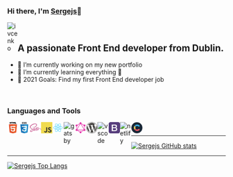 ### Hi there, I'm [Sergejs][website]👋

[<img align="left" width="24px" alt="ivcenko" color="#0A66C2" src="https://cdn.jsdelivr.net/npm/simple-icons@v5/icons/linkedin.svg" />][linkedin]

<br/>

## A passionate Front End developer from Dublin.

- 🔭 I’m currently working on my new portfolio
- 🌱 I’m currently learning everything 🤣
- 🥅 2021 Goals: Find my first Front End developer job

<br/>

### Languages and Tools

[<img align="left" width="26px" alt="HTML" src="https://raw.githubusercontent.com/github/explore/80688e429a7d4ef2fca1e82350fe8e3517d3494d/topics/html/html.png" />]()
[<img align="left" width="26px" alt="css" src="https://raw.githubusercontent.com/github/explore/80688e429a7d4ef2fca1e82350fe8e3517d3494d/topics/css/css.png" />]()
[<img align="left" width="26px" alt="sass" src="https://raw.githubusercontent.com/github/explore/80688e429a7d4ef2fca1e82350fe8e3517d3494d/topics/sass/sass.png" />]()
[<img align="left" width="26px" alt="javascript" src="https://raw.githubusercontent.com/github/explore/80688e429a7d4ef2fca1e82350fe8e3517d3494d/topics/javascript/javascript.png" />]()
[<img align="left" width="26px" alt="react" src="https://raw.githubusercontent.com/github/explore/80688e429a7d4ef2fca1e82350fe8e3517d3494d/topics/react/react.png" />]()
[<img align="left" width="26px" alt="gatsby" src="https://pics.freeicons.io/uploads/icons/png/18411663001536298193-512.png" />]()
[<img align="left" width="26px" alt="graphql" src="https://raw.githubusercontent.com/github/explore/80688e429a7d4ef2fca1e82350fe8e3517d3494d/topics/graphql/graphql.png" />]()
[<img align="left" width="26px" alt="wordpress" src="https://raw.githubusercontent.com/github/explore/80688e429a7d4ef2fca1e82350fe8e3517d3494d/topics/wordpress/wordpress.png" />]()
[<img align="left" width="26px" alt="vscode" src="https://upload.wikimedia.org/wikipedia/commons/thumb/9/9a/Visual_Studio_Code_1.35_icon.svg/1024px-Visual_Studio_Code_1.35_icon.svg.png" />]()
[<img align="left" width="26px" alt="bootstrap" src="https://raw.githubusercontent.com/github/explore/80688e429a7d4ef2fca1e82350fe8e3517d3494d/topics/bootstrap/bootstrap.png" />]()
[<img align="left" width="26px" alt="netlify" src="https://cdn.icon-icons.com/icons2/2107/PNG/128/file_type_netlify_icon_130354.png" />]()
[<img align="left" width="26px" alt="contentful" src="https://raw.githubusercontent.com/github/explore/80688e429a7d4ef2fca1e82350fe8e3517d3494d/topics/contentful/contentful.png" />]()

<br/>

---

[![Sergejs GitHub stats](https://github-readme-stats-mu-green.vercel.app/api?username=Sergio0831&show_icons=true&theme=radical)](https://github.com/Sergio0831/github-readme-stats)

---

[![Sergejs Top Langs](https://github-readme-stats-mu-green.vercel.app/api/top-langs?username=Sergio0831&langs_count=8)](https://github.com/Sergio0831/github-readme-stats)

[website]: https://www.ivcenko.name
[linkedin]: https://www.linkedin.com/in/ivcenko/
